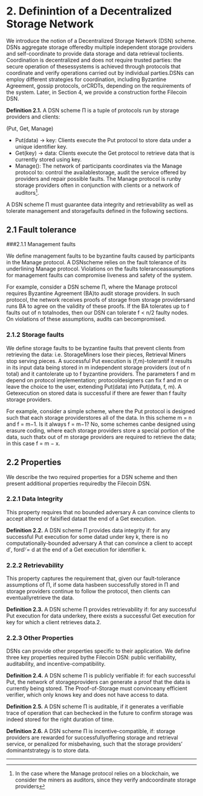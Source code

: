 # 2. Definintion of a Decentralized Storage Network

 We introduce the notion of a Decentralized Storage Network (DSN) scheme. DSNs aggregate storage offeredby multiple independent storage providers and self-coordinate to provide data storage and data retrieval toclients. Coordination is decentralized and does not require trusted parties: the secure operation of thesessystems is achieved through protocols that coordinate and verify operations carried out by individual parties.DSNs can employ different strategies for coordination, including Byzantine Agreement, gossip protocols, orCRDTs, depending on the requirements of the system. Later, in Section 4, we provide a construction forthe Filecoin DSN.

**Definition 2.1.** A DSN scheme Π is a tuple of protocols run by storage providers and clients:

(Put, Get, Manage)

* Put(data) → key: Clients execute the Put protocol to store data under a unique identifier key.
* Get(key) → data: Clients execute the Get protocol to retrieve data that is currently stored using key.
* Manage(): The network of participants coordinates via the Manage protocol to: control the availablestorage, audit the service offered by providers and repair possible faults. The Manage protocol is runby storage providers often in conjunction with clients or a network of auditors[^1].

 A DSN scheme Π must guarantee data integrity and retrievability as well as tolerate management and storagefaults defined in the following sections.

## 2.1 Fault tolerance

###2.1.1 Management faults

 We define management faults to be byzantine faults caused by participants in the Manage protocol. A DSNscheme relies on the fault tolerance of its underlining Manage protocol. Violations on the faults toleranceassumptions for management faults can compromise liveness and safety of the system.

 For example, consider a DSN scheme Π, where the Manage protocol requires Byzantine Agreement (BA)to audit storage providers. In such protocol, the network receives proofs of storage from storage providersand runs BA to agree on the validity of these proofs. If the BA tolerates up to f faults out of n totalnodes, then our DSN can tolerate f < n/2 faulty nodes. On violations of these assumptions, audits can becompromised.

### 2.1.2 Storage faults

 We define storage faults to be byzantine faults that prevent clients from retrieving the data: i.e. StorageMiners lose their pieces, Retrieval Miners stop serving pieces. A successful Put execution is (f,m)-tolerantif it results in its input data being stored in m independent storage providers (out of n total) and it cantolerate up to f byzantine providers. The parameters f and m depend on protocol implementation; protocoldesigners can fix f and m or leave the choice to the user, extending Put(data) into Put(data, f, m). A Getexecution on stored data is successful if there are fewer than f faulty storage providers.

 For example, consider a simple scheme, where the Put protocol is designed such that each storage providerstores all of the data. In this scheme m = n and f = m−1. Is it always f = m−1? No, some schemes canbe designed using erasure coding, where each storage providers store a special portion of the data, such thatx out of m storage providers are required to retrieve the data; in this case f = m − x.

## 2.2 Properties

We describe the two required properties for a DSN scheme and then present additional properties requiredby the Filecoin DSN.

### 2.2.1 Data Integrity

This property requires that no bounded adversary A can convince clients to accept altered or falsified dataat the end of a Get execution.

**Definition 2.2.** A DSN scheme Π provides data integrity if: for any successful Put execution for some datad under key k, there is no computationally-bounded adversary A that can convince a client to accept d′, ford′ ̸= d at the end of a Get execution for identifier k.

### 2.2.2 Retrievability

This property captures the requirement that, given our fault-tolerance assumptions of Π, if some data hasbeen successfully stored in Π and storage providers continue to follow the protocol, then clients can eventuallyretrieve the data.

**Definition 2.3.** A DSN scheme Π provides retrievability if: for any successful Put execution for data underkey, there exists a successful Get execution for key for which a client retrieves data.2.

### 2.2.3 Other Properties

DSNs can provide other properties specific to their application. We define three key properties required bythe Filecoin DSN: public verifiability, auditability, and incentive-compatibility.

**Definition 2.4.** A DSN scheme Π is publicly verifiable if: for each successful Put, the network of storageproviders can generate a proof that the data is currently being stored. The Proof-of-Storage must convinceany efficient verifier, which only knows key and does not have access to data.

**Definition 2.5.** A DSN scheme Π is auditable, if it generates a verifiable trace of operation that can bechecked in the future to confirm storage was indeed stored for the right duration of time.

**Definition 2.6.** A DSN scheme Π is incentive-compatible, if: storage providers are rewarded for successfullyoffering storage and retrieval service, or penalized for misbehaving, such that the storage providers’ dominantstrategy is to store data.

---

[^1]: In the case where the Manage protocol relies on a blockchain, we consider the miners as auditors, since they verify andcoordinate storage providers